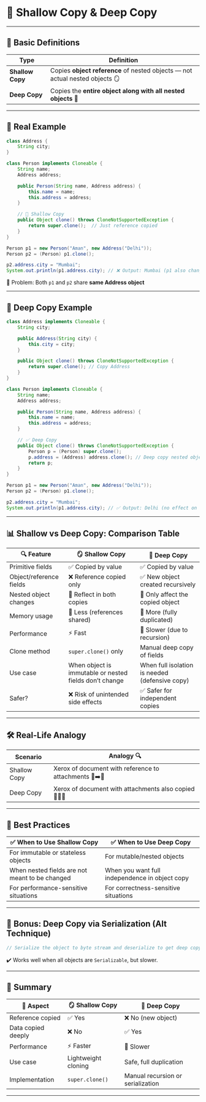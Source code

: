 # 👐 Shallow Copy & Deep Copy

---

## 🧠 Basic Definitions

| Type             | Definition                                                                   |
| ---------------- | ---------------------------------------------------------------------------- |
| **Shallow Copy** | Copies **object reference** of nested objects — not actual nested objects 🪞 |
| **Deep Copy**    | Copies the **entire object along with all nested objects** 🎯                |

---

## 🧪 Real Example

```java
class Address {
    String city;
}

class Person implements Cloneable {
    String name;
    Address address;

    public Person(String name, Address address) {
        this.name = name;
        this.address = address;
    }

    // 🔁 Shallow Copy
    public Object clone() throws CloneNotSupportedException {
        return super.clone();  // Just reference copied
    }
}
```

```java
Person p1 = new Person("Aman", new Address("Delhi"));
Person p2 = (Person) p1.clone();

p2.address.city = "Mumbai";
System.out.println(p1.address.city); // ❌ Output: Mumbai (p1 also changed!)
```

🛑 Problem: Both `p1` and `p2` share **same Address object**

---

## 🧬 Deep Copy Example

```java
class Address implements Cloneable {
    String city;

    public Address(String city) {
        this.city = city;
    }

    public Object clone() throws CloneNotSupportedException {
        return super.clone(); // Copy Address
    }
}

class Person implements Cloneable {
    String name;
    Address address;

    public Person(String name, Address address) {
        this.name = name;
        this.address = address;
    }

    // ✅ Deep Copy
    public Object clone() throws CloneNotSupportedException {
        Person p = (Person) super.clone();
        p.address = (Address) address.clone(); // Deep copy nested object
        return p;
    }
}
```

```java
Person p1 = new Person("Aman", new Address("Delhi"));
Person p2 = (Person) p1.clone();

p2.address.city = "Mumbai";
System.out.println(p1.address.city); // ✅ Output: Delhi (no effect on p1)
```

---

## 📊 Shallow vs Deep Copy: Comparison Table

| 🔍 Feature              | 🪞 Shallow Copy                                        | 🎯 Deep Copy                                   |
| ----------------------- | ------------------------------------------------------ | ---------------------------------------------- |
| Primitive fields        | ✅ Copied by value                                      | ✅ Copied by value                              |
| Object/reference fields | ❌ Reference copied only                                | ✅ New object created recursively               |
| Nested object changes   | 🔄 Reflect in both copies                              | 🔐 Only affect the copied object               |
| Memory usage            | 🔽 Less (references shared)                            | 🔼 More (fully duplicated)                     |
| Performance             | ⚡ Fast                                                 | 🐢 Slower (due to recursion)                   |
| Clone method            | `super.clone()` only                                   | Manual deep copy of fields                     |
| Use case                | When object is immutable or nested fields don’t change | When full isolation is needed (defensive copy) |
| Safer?                  | ❌ Risk of unintended side effects                      | ✅ Safer for independent copies                 |

---

## 🛠 Real-Life Analogy

| Scenario     | Analogy 🔍                                             |
| ------------ | ------------------------------------------------------ |
| Shallow Copy | Xerox of document with reference to attachments 📄➡️📎 |
| Deep Copy    | Xerox of document with attachments also copied 📄📎📄  |

---

## 💼 Best Practices

| ✅ When to Use Shallow Copy                     | ✅ When to Use Deep Copy                        |
| ---------------------------------------------- | ---------------------------------------------- |
| For immutable or stateless objects             | For mutable/nested objects                     |
| When nested fields are not meant to be changed | When you want full independence in object copy |
| For performance-sensitive situations           | For correctness-sensitive situations           |

---

## 🧾 Bonus: Deep Copy via Serialization (Alt Technique)

```java
// Serialize the object to byte stream and deserialize to get deep copy
```

✔️ Works well when all objects are `Serializable`, but slower.

---

## 🏁 Summary

| 📌 Aspect          | 🪞 Shallow Copy     | 🎯 Deep Copy                      |
| ------------------ | ------------------- | --------------------------------- |
| Reference copied   | ✅ Yes               | ❌ No (new object)                 |
| Data copied deeply | ❌ No                | ✅ Yes                             |
| Performance        | ⚡ Faster            | 🐢 Slower                         |
| Use case           | Lightweight cloning | Safe, full duplication            |
| Implementation     | `super.clone()`     | Manual recursion or serialization |

---

